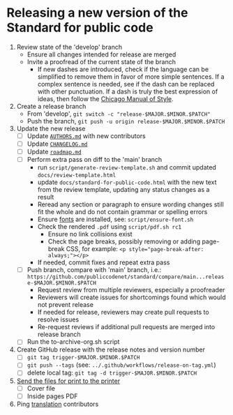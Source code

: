 # Releasing a new version of the Standard for public code

<!-- SPDX-License-Identifier: CC0-1.0 -->
<!-- SPDX-FileCopyrightText: 2021-2024 The Foundation for Public Code <info@publiccode.net>, https://standard.publiccode.net/AUTHORS -->

1. Review state of the 'develop' branch
    - Ensure all changes intended for release are merged
    - Invite a proofread of the current state of the branch
        - If new dashes are introduced, check if the language can be simplified to remove them in favor of more simple sentences. If a complex sentence is needed, see if the dash can be replaced with other punctuation. If a dash is truly the best expression of ideas, then follow the [Chicago Manual of Style](https://en.wikipedia.org/wiki/Dash#En_dash_versus_em_dash).
2. Create a release branch
    - From 'develop', `git switch -c "release-$MAJOR.$MINOR.$PATCH"`
    - Push the branch, `git push -u origin release-$MAJOR.$MINOR.$PATCH`
3. Update the new release
    - [ ] Update [`AUTHORS.md`](../AUTHORS.md) with new contributors
    - [ ] Update [`CHANGELOG.md`](../CHANGELOG.md)
    - [ ] Update [`roadmap.md`](roadmap.md)
    - [ ] Perform extra pass on diff to the 'main' branch
        - run `script/generate-review-template.sh` and commit updated `docs/review-template.html`
        - update `docs/standard-for-public-code.html` with the new text from the review template, updating any status changes as a result
        - Reread any section or paragraph to ensure wording changes still fit the whole and do not contain grammar or spelling errors
        - Ensure [fonts](https://brand.publiccode.net/typography/) are installed, see: `script/ensure-font.sh`
        - Check the rendered `.pdf` using `script/pdf.sh rc1`
          - Ensure no link collisions exist
          - Check the page breaks, possibly removing or adding page-break CSS, for example: `<p style="page-break-after: always;"></p>`
        - If needed, commit fixes and repeat extra pass
    - [ ] Push branch, compare with 'main' branch, i.e.: `https://github.com/publiccodenet/standard/compare/main...release-$MAJOR.$MINOR.$PATCH`
        - Request review from multiple reviewers, especially a proofreader
        - Reviewers will create issues for shortcomings found which would not prevent release
        - If needed for release, reviewers may create pull requests to resolve issues
        - Re-request reviews if additional pull requests are merged into release branch
    - [ ] Run the to-archive-org.sh script
4. Create GitHub release with the release notes and version number
    - [ ] `git tag trigger-$MAJOR.$MINOR.$PATCH`
    - [ ] `git push --tags` (see: `../.github/workflows/release-on-tag.yml`)
    - [ ] delete local tag: `git tag -d trigger-$MAJOR.$MINOR.$PATCH`
5. [Send the files for print to the printer](printing.md)
    - [ ] Cover file
    - [ ] Inside pages PDF
6. Ping [translation](https://github.com/publiccodenet/community-translations-standard) contributors
